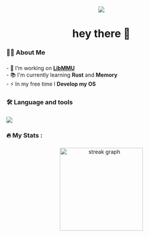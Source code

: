 <div align="center" style="{
  border-radius: 5px;
  background-url: url('https://images.pexels.com/photos/2693200/pexels-photo-2693200.jpeg?auto=compress&cs=tinysrgb&w=1200');
}">
  <!--img height="400" width="1200" src=""  /-->
</div>

###

<div align="center">
  <img src="https://visitor-badge.laobi.icu/badge?page_id=Hokanosekai.Hokanosekai&right_color=blueviolet"  />
</div>

###

<h1 align="center">hey there 👋</h1>

###

<h3 align="left">👩‍💻  About Me</h3>

###

<p align="left">- 🔭 I’m working on <b><a href="https://github.com/Memoscopy/libMMU">LibMMU</a></b><br>- 📚 I'm currently learning <b>Rust</b> and <b>Memory</b><br>- ⚡ In my free time I <b>Develop my OS</b></p>

###

<h3 align="left">🛠 Language and tools</h3>

###

<div align="left">
    <a href="https://skillicons.dev">
      <img src="https://skillicons.dev/icons?i=ts,nodejs,react,tailwind,c,rust,python,bash,deno,docker,java,md,linux,php,supabase,vscode&perline=8" />
    </a>
</div>

###

<h3 align="left">🔥   My Stats :</h3>

###

<div align="center">
  <img src="https://streak-stats.demolab.com?user=Hokanosekai&locale=en&mode=daily&theme=dark&hide_border=false&border_radius=5&order=3" height="220" alt="streak graph"  />
</div>

###

